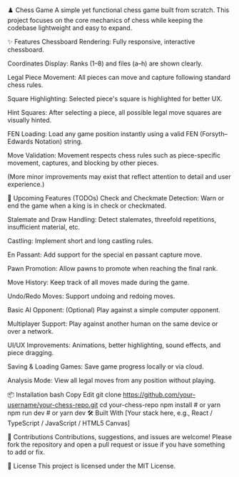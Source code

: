 ♟️ Chess Game
A simple yet functional chess game built from scratch.
This project focuses on the core mechanics of chess while keeping the codebase lightweight and easy to expand.

✨ Features
Chessboard Rendering: Fully responsive, interactive chessboard.

Coordinates Display: Ranks (1–8) and files (a–h) are shown clearly.

Legal Piece Movement: All pieces can move and capture following standard chess rules.

Square Highlighting: Selected piece's square is highlighted for better UX.

Hint Squares: After selecting a piece, all possible legal move squares are visually hinted.

FEN Loading: Load any game position instantly using a valid FEN (Forsyth–Edwards Notation) string.

Move Validation: Movement respects chess rules such as piece-specific movement, captures, and blocking by other pieces.

(More minor improvements may exist that reflect attention to detail and user experience.)

🚧 Upcoming Features (TODOs)
Check and Checkmate Detection: Warn or end the game when a king is in check or checkmated.

Stalemate and Draw Handling: Detect stalemates, threefold repetitions, insufficient material, etc.

Castling: Implement short and long castling rules.

En Passant: Add support for the special en passant capture move.

Pawn Promotion: Allow pawns to promote when reaching the final rank.

Move History: Keep track of all moves made during the game.

Undo/Redo Moves: Support undoing and redoing moves.

Basic AI Opponent: (Optional) Play against a simple computer opponent.

Multiplayer Support: Play against another human on the same device or over a network.

UI/UX Improvements: Animations, better highlighting, sound effects, and piece dragging.

Saving & Loading Games: Save game progress locally or via cloud.

Analysis Mode: View all legal moves from any position without playing.

📦 Installation
bash
Copy
Edit
git clone https://github.com/your-username/your-chess-repo.git
cd your-chess-repo
npm install   # or yarn
npm run dev   # or yarn dev
🛠️ Built With
[Your stack here, e.g., React / TypeScript / JavaScript / HTML5 Canvas]

🤝 Contributions
Contributions, suggestions, and issues are welcome!
Please fork the repository and open a pull request or issue if you have something to add or fix.

📜 License
This project is licensed under the MIT License.
